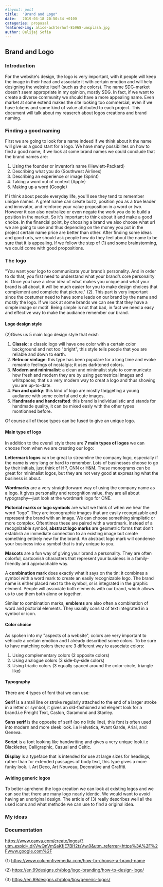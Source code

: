 ```yaml
---
#layout: post
title:  "Brand and Logo"
date:   2019-03-18 20:50:34 +0100
categories: proposal
featured-img: alice-achterhof-85968-unsplash.jpg
author: Delijaj Sofia
---
```


## Brand and Logo
### Introduction
For the website's design, the logo is very important, with it people will keep the image in their head and associate it with certain emotion and will help designing the website itself (such as the colors). The name SDG-market doesn't seem appropriate in my opinion, mostly SDG. In fact, if we want to create a diverse community we should have a more appealing name. Even market at some extend makes the site looking too commercial, even if we have tokens and some kind of value attributed to each project. This document will talk about my reaserch about logos creations and brand naming.
### Finding a good naming
First we are going to look for a name indeed if we think about it the name will give us a good start for a logo. We have many possibilites on how to find a good name, if we look at some brand names we could conclude that the brand names are:
1. Using the founder or inventor’s name (Hewlett-Packard)
2. Describing what you do (Southwest Airlines)
3. Describing an experience or image (Sprint)
4. Taking a word out of context (Apple)
5. Making up a word (Google)

If i think about people everyday life, you'll see they tend to remember unique names. A great name can create buzz, position you as a true leader and innovator, and reinforce your value proposition in a word or two. However it can also neutralize or even negate the work you do to build a position in the market. So it's important to think about it and make a good choice. In the financial point, by choosing a brand we also choose what url we are going to use and thus depending on the money you put in the project certain name price are better than other. After finding some ideas and good urls, we should ask people how do they feel about the name to be sure that it is appealing.
If we follow the step of (1) and some brainstorming, we could come with good propositions.
### The logo
"You want your logo to communicate your brand’s personality. And in order to do that, you first need to understand what your brand’s core personality is. Once you have a clear idea of what makes you unique and what your brand is all about, it will be much easier for you to make design choices that complement and complete that picture." (2). This part is very important since the costumer need to have some leads on our brand by the name and mostly the logo. If we look at some brands we can see that they have a simple image or motif. Being simple is not that bad, in fact we need a easy and effective way to make the audiance remember our brand.
#### Logo design style
(2)Gives us 5 main logo design style that exist:
1. **Classic**: a classic logo will have one color with a certain color background and not too "bright", this style tells people that you are reliable and down to earth.
2. **Retro or vintage**: this type has been populare for a long time and evoke romantic feelings of nostalgia; it uses darktoned colors.
3. **Modern and minimalist**: a clean and minimalist style to communicate how fresh and modern they are by using geometrical images and whitspaces; that's a very modern way to creat a logo and thus showing you are up-to-date.
4. **Fun and quirky**: this kind of logo are mostly targgeting a young audiance with some colorful and cute images.
5. **Handmade and handcrafted**:  this brand is individualistic and stands for handmade quality, it can be mixed easly with the other types montionned before.

Of course all of those types can be fused to give an unique logo.
#### Main type of logo
In addition to the overall style there are **7 main types of logos** we can choose from when we are creating our logo:

**Lettermark logos** can be great to streamline the company logo, especially if the name is very long or hard to remember. Lots of businesses choose to go by their initials, just think of HP, CNN or H&M. These monograms can be great for minimalist logos, but they are not very good at expressing what the business is about.

**Wordmarks** are a very straightforward way of using the company name as a logo. It gives personality and recognition value, they are all about typography—just look at the wordmark logo for ONE.

**Pictorial marks or logo symbols** are what we think of when we hear the word “logo”. They are iconographic images that are easily recognizable and represent the brand with an image. We can choose something simplistic or more complex. Oftentimes these are paired with a wordmark.
Instead of a recognizable symbol, **abstract logo marks** are geometric forms that don’t establish an immediate connection to an existing image but create something entirely new for the brand. An abstract logo mark will condense your business into a symbol that is truly unique to you.

**Mascots** are a fun way of giving your brand a personality. They are often colorful, cartoonish characters that represent your business in a family-friendly and approachable way.

A **combination mark** does exactly what it says on the tin: it combines a symbol with a word mark to create an easily recognizable logo. The brand name is either placed next to the symbol, or is integrated in the graphic element. People will associate both elements with our brand, which allows us to use them both alone or together.

Similar to combination marks, **emblems** are also often a combination of word and pictorial elements. They usually consist of text integrated in a symbol or icon.

#### Color choice
As spoken into my "aspects of a website", colors are very important to vehicule a certain emotion and I already described some colors. To be sure to have matching colors there are 3 different way to associate colors:
1. Using complementary colors (2 opposite colors)
2. Using analogue colors (3 side-by-side colors)
3. Using triadic colors (3 equally spaced around the color-circle, triangle like)

#### Typography
There are 4 types of font that we can use:

**Serif** is a small line or stroke regularly attached to the end of a larger stroke in a letter or symbol, it gives an old-fashioned and elegent look for a brand.i.e Freight Text, Caslon, Garamond and Stanley.

**Sans serif** is the opposite of serif (so no little line), this font is often used into modern and more sleek look. i.e Helvetica, Avant Garde, Arial, and Geneva.

**Script** is a font looking like handwriting and gives a very unique look.i.e Blackletter, Calligraphic, Casual and Celtic. 

**Display** is a typeface that is intended for use at large sizes for headings, rather than for extended passages of body text, this type gives a more funky look. i. Art Deco, Art Nouveau, Decorative and Graffiti.

#### Aviding generic logos
To better aprehend the logo creation we can look at existing logos and we can see that there are many logo nearly identic. We would want to avoid having an unoriginal design. The article of (3) really describes well all the used icons and what methode we can use to find a original idea.
### My ideas
### Documentation
https://www.canva.com/create/logos/?utm_expid=.dKVwQnVmSaKfjE7BH2tsVw.0&utm_referrer=https%3A%2F%2Fwww.google.com%2F

(1) https://www.columnfivemedia.com/how-to-choose-a-brand-name

(2) https://en.99designs.ch/blog/logo-branding/how-to-design-logo/

(3) https://en.99designs.ch/blog/tips/generic-logos/
